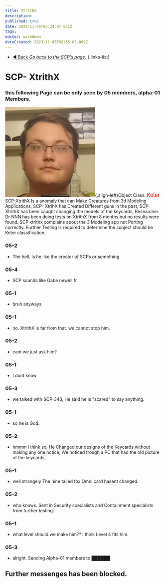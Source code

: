 ```yaml
---
title: XtrithX
description: 
published: true
date: 2023-11-05T05:24:07.831Z
tags: 
editor: markdown
dateCreated: 2023-11-05T02:55:05.869Z
---
```


- [:arrow_backward: Back *Go back to the SCP's page.*](/en/game/scps#scps)
{.links-list}
# SCP- XtrithX
### this following Page can be only seen by 05 members, alpha-01 Members.
![xtrithx.jpg](/images/rooms/xtrithx.jpg){.align-left}Object Class</big>: <font color="#f70004"><big>Keter</big></font>
SCP-XtrithX Is a anomaly that can Make Creatures from 3d Modeling Applications, SCP- XtrihX has Created Different guns in the past, SCP- XtrithX has been caught changing the models of the keycards, Researcher Dr NNN has been doing tests on XtrithX from 8 months but no results were found. SCP xtrithx complains about the 3 Modeling app not Porting correctly. Further Testing is required to determine the subject should be Keter classification.
‎
‎
‎
‎
‎
‎
‎
‎
‎
### 05-2
- The hell. Is he like the creater of SCPs or something.
### 05-4 
- SCP sounds like Gabe newell fr
### 05-1 
- bruh anyways
### 05-1 
- no. XtrithX is far from that. we cannot stop him.
### 05-2
- cant we just ask him?
### 05-1 
- I dont know
### 05-3
- we talked with SCP-343, He said he is "scared" to say anything.
### 05-1
- so he is God.
### 05-2 
- hmmm i think so, He Changed our designs of the Keycards without making any one notice, We noticed trough a PC that had the old picture of the keycards,
### 05-1 
- well strangely The nine tailed fox Omni card hasent changed.
### 05-2
- who knows. Sent in Security specialists and Containment specialists from further testing.
### 05-1 
- what level should we make him?? i think Level 4 fits him.
### 05-3
- alright. Sending Alpha-01 members to ██████

## Further messenges has been blocked.